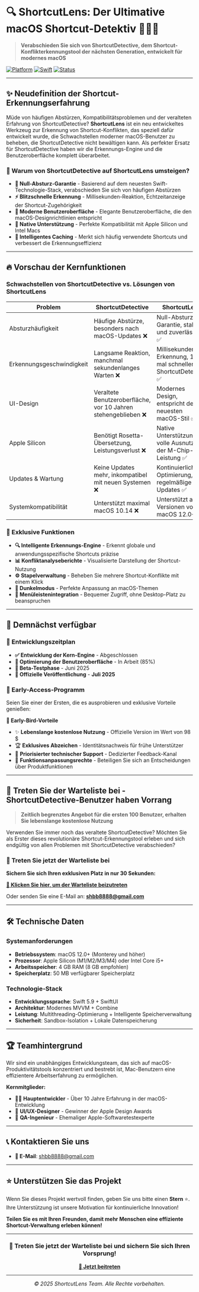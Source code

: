 # 🔍 ShortcutLens: Der Ultimative macOS Shortcut-Detektiv 🕵️‍♂️✨

> **Verabschieden Sie sich von ShortcutDetective, dem Shortcut-Konflikterkennungstool der nächsten Generation, entwickelt für modernes macOS**

[![Platform](https://img.shields.io/badge/Platform-macOS-green.svg)](https://developer.apple.com/macos/)
[![Swift](https://img.shields.io/badge/Swift-5.9-orange.svg)](https://swift.org/)
[![Status](https://img.shields.io/badge/Status-Coming%20Soon-brightgreen.svg)](#)

---

## ✨ Neudefinition der Shortcut-Erkennungserfahrung

Müde von häufigen Abstürzen, Kompatibilitätsproblemen und der veralteten Erfahrung von ShortcutDetective? **ShortcutLens** ist ein neu entwickeltes Werkzeug zur Erkennung von Shortcut-Konflikten, das speziell dafür entwickelt wurde, die Schwachstellen moderner macOS-Benutzer zu beheben, die ShortcutDetective nicht bewältigen kann. Als perfekter Ersatz für ShortcutDetective haben wir die Erkennungs-Engine und die Benutzeroberfläche komplett überarbeitet.

### 🎯 Warum von ShortcutDetective auf ShortcutLens umsteigen?

- **🚀 Null-Absturz-Garantie** - Basierend auf dem neuesten Swift-Technologie-Stack, verabschieden Sie sich von häufigen Abstürzen
- **⚡ Blitzschnelle Erkennung** - Millisekunden-Reaktion, Echtzeitanzeige der Shortcut-Zugehörigkeit
- **🎨 Moderne Benutzeroberfläche** - Elegante Benutzeroberfläche, die den macOS-Designrichtlinien entspricht
- **🍎 Native Unterstützung** - Perfekte Kompatibilität mit Apple Silicon und Intel Macs
- **🔄 Intelligentes Caching** - Merkt sich häufig verwendete Shortcuts und verbessert die Erkennungseffizienz

---

## 🔥 Vorschau der Kernfunktionen

### Schwachstellen von ShortcutDetective vs. Lösungen von ShortcutLens

| Problem | ShortcutDetective | ShortcutLens |
|------|------------------|----------------------|
| Absturzhäufigkeit | Häufige Abstürze, besonders nach macOS-Updates ❌ | Null-Absturz-Garantie, stabil und zuverlässig ✅ |
| Erkennungsgeschwindigkeit | Langsame Reaktion, manchmal sekundenlanges Warten ❌ | Millisekunden-Erkennung, 10-mal schneller als ShortcutDetective ✅ |
| UI-Design | Veraltete Benutzeroberfläche, vor 10 Jahren stehengeblieben ❌ | Modernes Design, entspricht dem neuesten macOS-Stil ✅ |
| Apple Silicon | Benötigt Rosetta-Übersetzung, Leistungsverlust ❌ | Native Unterstützung, volle Ausnutzung der M-Chip-Leistung ✅ |
| Updates & Wartung | Keine Updates mehr, inkompatibel mit neuen Systemen ❌ | Kontinuierliche Optimierung, regelmäßige Updates ✅ |
| Systemkompatibilität | Unterstützt maximal macOS 10.14 ❌ | Unterstützt alle Versionen von macOS 12.0+ ✅ |

### 🎁 Exklusive Funktionen

- **🔍 Intelligente Erkennungs-Engine** - Erkennt globale und anwendungsspezifische Shortcuts präzise
- **📊 Konfliktanalyseberichte** - Visualisierte Darstellung der Shortcut-Nutzung
- **⚙️ Stapelverwaltung** - Beheben Sie mehrere Shortcut-Konflikte mit einem Klick
- **🌙 Dunkelmodus** - Perfekte Anpassung an macOS-Themen
- **📱 Menüleistenintegration** - Bequemer Zugriff, ohne Desktop-Platz zu beanspruchen

---

## 🚀 Demnächst verfügbar

### 📅 Entwicklungszeitplan

- **✅ Entwicklung der Kern-Engine** - Abgeschlossen
- **🔄 Optimierung der Benutzeroberfläche** - In Arbeit (85%)
- **🧪 Beta-Testphase** - Juni 2025
- **🎉 Offizielle Veröffentlichung** - **Juli 2025**

### 💫 Early-Access-Programm

Seien Sie einer der Ersten, die es ausprobieren und exklusive Vorteile genießen:

**🎁 Early-Bird-Vorteile**
- ✨ **Lebenslange kostenlose Nutzung** - Offizielle Version im Wert von 98 $
- 🏆 **Exklusives Abzeichen** - Identitätsnachweis für frühe Unterstützer
- 📧 **Priorisierter technischer Support** - Dedizierter Feedback-Kanal
- 🎯 **Funktionsanpassungsrechte** - Beteiligen Sie sich an Entscheidungen über Produktfunktionen

---

## 💌 Treten Sie der Warteliste bei - ShortcutDetective-Benutzer haben Vorrang

> **Zeitlich begrenztes Angebot für die ersten 100 Benutzer, erhalten Sie lebenslange kostenlose Nutzung**

Verwenden Sie immer noch das veraltete ShortcutDetective? Möchten Sie als Erster dieses revolutionäre Shortcut-Erkennungstool erleben und sich endgültig von allen Problemen mit ShortcutDetective verabschieden?

### 📧 Treten Sie jetzt der Warteliste bei

**Sichern Sie sich Ihren exklusiven Platz in nur 30 Sekunden:**

**[📝 Klicken Sie hier, um der Warteliste beizutreten](mailto:shbb8888@gmail.com?subject=Antrag%20auf%20Aufnahme%20in%20die%20ShortcutLens-Warteliste&body=Name:%0D%0AEmail:%0D%0ABeruf:%0D%0AAnwendungsfall:%0D%0AErwartete%20Funktionen:)**

Oder senden Sie eine E-Mail an: **shbb8888@gmail.com**

---

## 🛠 Technische Daten

### Systemanforderungen
- **Betriebssystem**: macOS 12.0+ (Monterey und höher)
- **Prozessor**: Apple Silicon (M1/M2/M3/M4) oder Intel Core i5+
- **Arbeitsspeicher**: 4 GB RAM (8 GB empfohlen)
- **Speicherplatz**: 50 MB verfügbarer Speicherplatz

### Technologie-Stack
- **Entwicklungssprache**: Swift 5.9 + SwiftUI
- **Architektur**: Modernes MVVM + Combine
- **Leistung**: Multithreading-Optimierung + Intelligente Speicherverwaltung
- **Sicherheit**: Sandbox-Isolation + Lokale Datenspeicherung

---

## 🏆 Teamhintergrund

Wir sind ein unabhängiges Entwicklungsteam, das sich auf macOS-Produktivitätstools konzentriert und bestrebt ist, Mac-Benutzern eine effizientere Arbeitserfahrung zu ermöglichen.

**Kernmitglieder:**
- 🧑‍💻 **Hauptentwickler** - Über 10 Jahre Erfahrung in der macOS-Entwicklung
- 🎨 **UI/UX-Designer** - Gewinner der Apple Design Awards
- 🔬 **QA-Ingenieur** - Ehemaliger Apple-Softwaretestexperte

---

## 📞 Kontaktieren Sie uns

- **📧 E-Mail**: shbb8888@gmail.com

---

## ⭐ Unterstützen Sie das Projekt

Wenn Sie dieses Projekt wertvoll finden, geben Sie uns bitte einen **Stern** ⭐. Ihre Unterstützung ist unsere Motivation für kontinuierliche Innovation!

**Teilen Sie es mit Ihren Freunden, damit mehr Menschen eine effiziente Shortcut-Verwaltung erleben können!**

---

<div align="center">

### 🎯 Treten Sie jetzt der Warteliste bei und sichern Sie sich Ihren Vorsprung!

**[📝 Jetzt beitreten](mailto:shbb8888@gmail.com?subject=Antrag%20auf%20Aufnahme%20in%20die%20ShortcutLens-Warteliste)**

---

*© 2025 ShortcutLens Team. Alle Rechte vorbehalten.*

</div>
